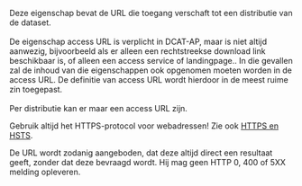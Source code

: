 Deze eigenschap bevat de URL die toegang verschaft tot een distributie van de dataset.
<br/>
<br/>
De eigenschap access URL is verplicht in DCAT-AP, maar is niet altijd aanwezig, bijvoorbeeld als er alleen een rechtstreekse download link beschikbaar is, of alleen een access service of landingpage.. In die gevallen zal de inhoud van die eigenschappen ook opgenomen moeten worden in de access URL. De definitie van access URL wordt hierdoor in de meest ruime zin toegepast.
<br/>
<br/>
Per distributie kan er maar een access URL zijn.
<aside class='note'><p class='space-after' id='585BDF10'>Gebruik altijd het HTTPS-protocol voor webadressen! Zie ook <a href='https://www.forumstandaardisatie.nl/open-standaarden/https-en-hsts' target='_blank'>HTTPS en HSTS</a>.<p class='space-after' id='4059887B'>De URL wordt zodanig aangeboden, dat deze altijd direct een resultaat geeft, zonder dat deze bevraagd wordt. Hij mag geen HTTP 0, 400 of 5XX melding opleveren.</aside>

